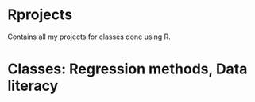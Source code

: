 # Rprojects
Contains all my projects for classes done using R.

# Classes: Regression methods, Data literacy 

